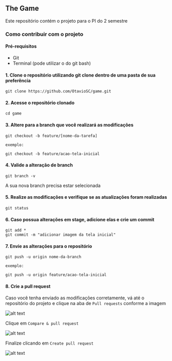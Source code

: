 ## The Game

Este repositório contém o projeto para o PI do 2 semestre

### Como contribuir com o projeto

#### Pré-requisitos
- Git
- Terminal (pode utilizar o do git bash)

#### 1. Clone o repositório utilizando git clone dentro de uma pasta de sua preferência
```
git clone https://github.com/OtavioSC/game.git
```

#### 2. Acesse o repositório clonado
```
cd game
```

#### 3. Altere para a branch que você realizará as modificações
```
git checkout -b feature/[nome-da-tarefa]

exemplo:

git checkout -b feature/acao-tela-inicial
```
#### 4. Valide a alteração de branch
```
git branch -v
```

A sua nova branch precisa estar selecionada

#### 5. Realize as modificações e verifique se as atualizações foram realizadas
```
git status
```

#### 6. Caso possua alterações em stage, adicione elas e crie um commit
```
git add *
git commit -m "adicionar imagem da tela inicial"
```

#### 7. Envie as alterações para o repositório
```
git push -u origin nome-da-branch

exemplo:

git push -u origin feature/acao-tela-inicial
```

#### 8. Crie a pull request
Caso você tenha enviado as modificações corretamente, vá até o repositório do projeto e clique na aba de `Pull requests` conforme a imagem

![alt text](image.png)

Clique em `Compare & pull request`

![alt text](image-1.png)

Finalize clicando em `Create pull request`

![alt text](image-2.png)